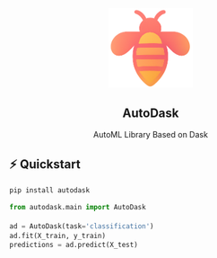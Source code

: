 <div align="center">

<img src="./img/logo.png" alt="logo" width="150"/>

## AutoDask
AutoML Library Based on Dask
</div>

## :zap: Quickstart

```commandline
pip install autodask
```

```python
from autodask.main import AutoDask

ad = AutoDask(task='classification')
ad.fit(X_train, y_train)
predictions = ad.predict(X_test)
```